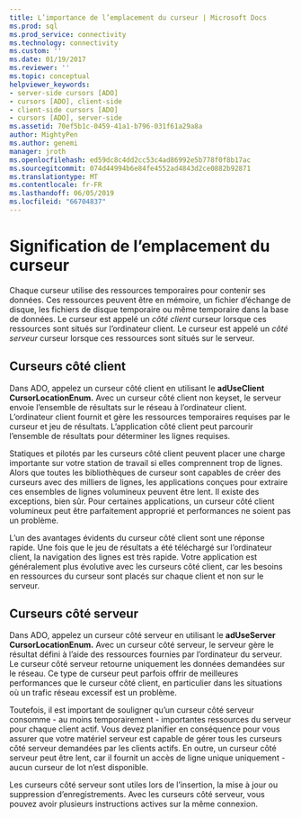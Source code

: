 ```yaml
---
title: L’importance de l’emplacement du curseur | Microsoft Docs
ms.prod: sql
ms.prod_service: connectivity
ms.technology: connectivity
ms.custom: ''
ms.date: 01/19/2017
ms.reviewer: ''
ms.topic: conceptual
helpviewer_keywords:
- server-side cursors [ADO]
- cursors [ADO], client-side
- client-side cursors [ADO]
- cursors [ADO], server-side
ms.assetid: 70ef5b1c-0459-41a1-b796-031f61a29a8a
author: MightyPen
ms.author: genemi
manager: jroth
ms.openlocfilehash: ed59dc8c4dd2cc53c4ad86992e5b778f0f8b17ac
ms.sourcegitcommit: 074d44994b6e84fe4552ad4843d2ce0882b92871
ms.translationtype: MT
ms.contentlocale: fr-FR
ms.lasthandoff: 06/05/2019
ms.locfileid: "66704837"
---
```

# <a name="the-significance-of-cursor-location"></a>Signification de l’emplacement du curseur
Chaque curseur utilise des ressources temporaires pour contenir ses données. Ces ressources peuvent être en mémoire, un fichier d’échange de disque, les fichiers de disque temporaire ou même temporaire dans la base de données. Le curseur est appelé un *côté client* curseur lorsque ces ressources sont situés sur l’ordinateur client. Le curseur est appelé un *côté serveur* curseur lorsque ces ressources sont situés sur le serveur.  
  
## <a name="client-side-cursors"></a>Curseurs côté client  
 Dans ADO, appelez un curseur côté client en utilisant le **adUseClient CursorLocationEnum.** Avec un curseur côté client non keyset, le serveur envoie l’ensemble de résultats sur le réseau à l’ordinateur client. L’ordinateur client fournit et gère les ressources temporaires requises par le curseur et jeu de résultats. L’application côté client peut parcourir l’ensemble de résultats pour déterminer les lignes requises.  
  
 Statiques et pilotés par les curseurs côté client peuvent placer une charge importante sur votre station de travail si elles comprennent trop de lignes. Alors que toutes les bibliothèques de curseur sont capables de créer des curseurs avec des milliers de lignes, les applications conçues pour extraire ces ensembles de lignes volumineux peuvent être lent. Il existe des exceptions, bien sûr. Pour certaines applications, un curseur côté client volumineux peut être parfaitement approprié et performances ne soient pas un problème.  
  
 L’un des avantages évidents du curseur côté client sont une réponse rapide. Une fois que le jeu de résultats a été téléchargé sur l’ordinateur client, la navigation des lignes est très rapide. Votre application est généralement plus évolutive avec les curseurs côté client, car les besoins en ressources du curseur sont placés sur chaque client et non sur le serveur.  
  
## <a name="server-side-cursors"></a>Curseurs côté serveur  
 Dans ADO, appelez un curseur côté serveur en utilisant le **adUseServer CursorLocationEnum.** Avec un curseur côté serveur, le serveur gère le résultat défini à l’aide des ressources fournies par l’ordinateur du serveur. Le curseur côté serveur retourne uniquement les données demandées sur le réseau. Ce type de curseur peut parfois offrir de meilleures performances que le curseur côté client, en particulier dans les situations où un trafic réseau excessif est un problème.  
  
 Toutefois, il est important de souligner qu’un curseur côté serveur consomme - au moins temporairement - importantes ressources du serveur pour chaque client actif. Vous devez planifier en conséquence pour vous assurer que votre matériel serveur est capable de gérer tous les curseurs côté serveur demandées par les clients actifs. En outre, un curseur côté serveur peut être lent, car il fournit un accès de ligne unique uniquement - aucun curseur de lot n’est disponible.  
  
 Les curseurs côté serveur sont utiles lors de l’insertion, la mise à jour ou suppression d’enregistrements. Avec les curseurs côté serveur, vous pouvez avoir plusieurs instructions actives sur la même connexion.
